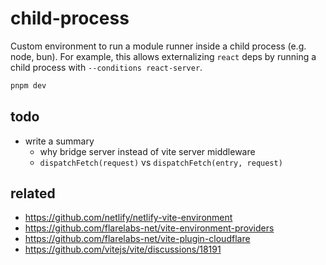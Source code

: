 # child-process

Custom environment to run a module runner inside a child process (e.g. node, bun). For example, this allows externalizing `react` deps by running a child process with `--conditions react-server`.

```sh
pnpm dev
```

## todo

- write a summary
  - why bridge server instead of vite server middleware
  - `dispatchFetch(request)` vs `dispatchFetch(entry, request)`

## related

- https://github.com/netlify/netlify-vite-environment
- https://github.com/flarelabs-net/vite-environment-providers
- https://github.com/flarelabs-net/vite-plugin-cloudflare
- https://github.com/vitejs/vite/discussions/18191
